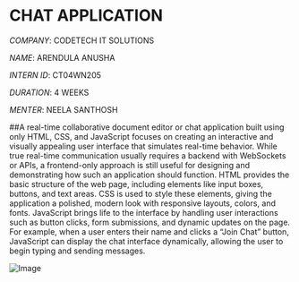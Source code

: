 # CHAT APPLICATION

*COMPANY*: CODETECH IT SOLUTIONS

*NAME*: ARENDULA ANUSHA

*INTERN ID*: CT04WN205

*DURATION*: 4 WEEKS

*MENTER*: NEELA SANTHOSH 

##A real-time collaborative document editor or chat application built using only HTML, CSS, and JavaScript focuses on creating an interactive and visually appealing user interface that simulates real-time behavior. While true real-time communication usually requires a backend with WebSockets or APIs, a frontend-only approach is still useful for designing and demonstrating how such an application should function. HTML provides the basic structure of the web page, including elements like input boxes, buttons, and text areas. CSS is used to style these elements, giving the application a polished, modern look with responsive layouts, colors, and fonts. JavaScript brings life to the interface by handling user interactions such as button clicks, form submissions, and dynamic updates on the page. For example, when a user enters their name and clicks a “Join Chat” button, JavaScript can display the chat interface dynamically, allowing the user to begin typing and sending messages.

![Image](https://github.com/user-attachments/assets/7b877ece-7b9e-4df5-aa30-1c06e570bf0b)
